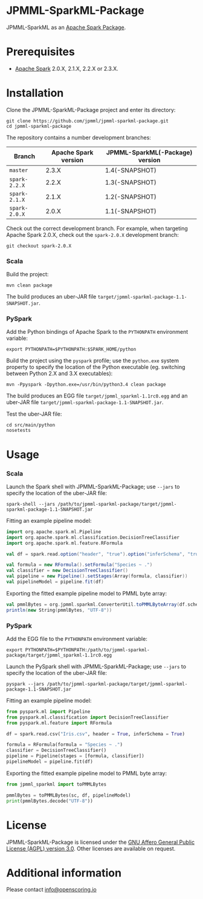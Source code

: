 JPMML-SparkML-Package
=====================

JPMML-SparkML as an [Apache Spark Package](https://spark-packages.org/).

# Prerequisites #

* [Apache Spark](http://spark.apache.org/) 2.0.X, 2.1.X, 2.2.X or 2.3.X.

# Installation #

Clone the JPMML-SparkML-Package project and enter its directory:
```
git clone https://github.com/jpmml/jpmml-sparkml-package.git
cd jpmml-sparkml-package
```

The repository contains a number development branches:

| Branch | Apache Spark version | JPMML-SparkML(-Package) version |
|--------|----------------------|---------------------------------|
| `master` | 2.3.X | 1.4(-SNAPSHOT) |
| `spark-2.2.X` | 2.2.X | 1.3(-SNAPSHOT) |
| `spark-2.1.X` | 2.1.X | 1.2(-SNAPSHOT) |
| `spark-2.0.X` | 2.0.X | 1.1(-SNAPSHOT) |

Check out the correct development branch. For example, when targeting Apache Spark 2.0.X, check out the `spark-2.0.X` development branch:
```
git checkout spark-2.0.X
```

### Scala ###

Build the project:
```
mvn clean package
```

The build produces an uber-JAR file `target/jpmml-sparkml-package-1.1-SNAPSHOT.jar`.

### PySpark ###

Add the Python bindings of Apache Spark to the `PYTHONPATH` environment variable:
```
export PYTHONPATH=$PYTHONPATH:$SPARK_HOME/python
```

Build the project using the `pyspark` profile; use the `python.exe` system property to specify the location of the Python executable (eg. switching between Python 2.X and 3.X executables):
```
mvn -Ppyspark -Dpython.exe=/usr/bin/python3.4 clean package
```

The build produces an EGG file `target/jpmml_sparkml-1.1rc0.egg` and an uber-JAR file `target/jpmml-sparkml-package-1.1-SNAPSHOT.jar`.

Test the uber-JAR file:
```
cd src/main/python
nosetests
```

# Usage #

### Scala ###

Launch the Spark shell with JPMML-SparkML-Package; use `--jars` to specify the location of the uber-JAR file:
```
spark-shell --jars /path/to/jpmml-sparkml-package/target/jpmml-sparkml-package-1.1-SNAPSHOT.jar
```

Fitting an example pipeline model:
```scala
import org.apache.spark.ml.Pipeline
import org.apache.spark.ml.classification.DecisionTreeClassifier
import org.apache.spark.ml.feature.RFormula

val df = spark.read.option("header", "true").option("inferSchema", "true").csv("Iris.csv")

val formula = new RFormula().setFormula("Species ~ .")
val classifier = new DecisionTreeClassifier()
val pipeline = new Pipeline().setStages(Array(formula, classifier))
val pipelineModel = pipeline.fit(df)
```

Exporting the fitted example pipeline model to PMML byte array:
```scala
val pmmlBytes = org.jpmml.sparkml.ConverterUtil.toPMMLByteArray(df.schema, pipelineModel)
println(new String(pmmlBytes, "UTF-8"))
```

### PySpark ###

Add the EGG file to the `PYTHONPATH` environment variable:
```
export PYTHONPATH=$PYTHONPATH:/path/to/jpmml-sparkml-package/target/jpmml_sparkml-1.1rc0.egg
```

Launch the PySpark shell with JPMML-SparkML-Package; use `--jars` to specify the location of the uber-JAR file:
```
pyspark --jars /path/to/jpmml-sparkml-package/target/jpmml-sparkml-package-1.1-SNAPSHOT.jar
```

Fitting an example pipeline model:
```python
from pyspark.ml import Pipeline
from pyspark.ml.classification import DecisionTreeClassifier
from pyspark.ml.feature import RFormula

df = spark.read.csv("Iris.csv", header = True, inferSchema = True)

formula = RFormula(formula = "Species ~ .")
classifier = DecisionTreeClassifier()
pipeline = Pipeline(stages = [formula, classifier])
pipelineModel = pipeline.fit(df)
```

Exporting the fitted example pipeline model to PMML byte array:
```python
from jpmml_sparkml import toPMMLBytes

pmmlBytes = toPMMLBytes(sc, df, pipelineModel)
print(pmmlBytes.decode("UTF-8"))
```

# License #

JPMML-SparkML-Package is licensed under the [GNU Affero General Public License (AGPL) version 3.0](http://www.gnu.org/licenses/agpl-3.0.html). Other licenses are available on request.

# Additional information #

Please contact [info@openscoring.io](mailto:info@openscoring.io)
